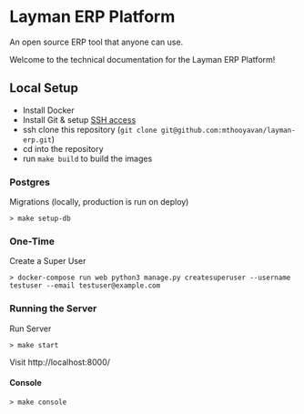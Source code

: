 # Layman ERP Platform
An open source ERP tool that anyone can use.

Welcome to the technical documentation for the Layman ERP Platform!

## Local Setup

* Install Docker
* Install Git & setup [SSH access](https://help.github.com/en/articles/generating-a-new-ssh-key-and-adding-it-to-the-ssh-agent)
* ssh clone this repository (`git clone git@github.com:mthooyavan/layman-erp.git`)
* cd into the repository
* run `make build` to build the images

### Postgres

Migrations (locally, production is run on deploy)
```shell
> make setup-db
```

### One-Time

Create a Super User
```shell
> docker-compose run web python3 manage.py createsuperuser --username testuser --email testuser@example.com
```

###  Running the Server

Run Server
```shell
> make start
```

Visit
http://localhost:8000/

#### Console

```shell
> make console
